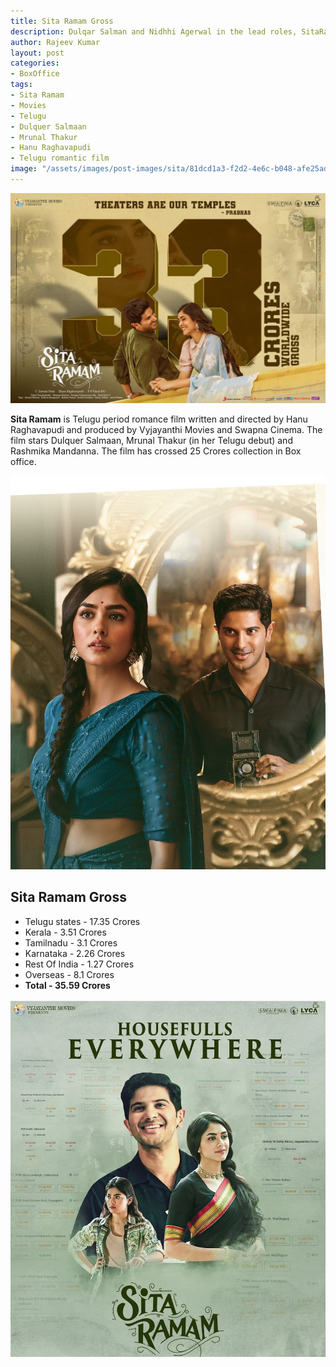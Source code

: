 ```yaml
---
title: Sita Ramam Gross
description: Dulqar Salman and Nidhhi Agerwal in the lead roles, SitaRamam is a Telugu romantic film directed by Hanu Raghavapudi boxoffice collection.
author: Rajeev Kumar
layout: post
categories:
- BoxOffice
tags:
- Sita Ramam
- Movies
- Telugu
- Dulquer Salmaan
- Mrunal Thakur
- Hanu Raghavapudi
- Telugu romantic film
image: "/assets/images/post-images/sita/81dcd1a3-f2d2-4e6c-b048-afe25ad794b3.jpeg"
---
```


![Sita Ramam featured image](/assets/images/post-images/sita/81dcd1a3-f2d2-4e6c-b048-afe25ad794b3.jpeg)

**Sita Ramam** is Telugu period romance film written and directed by Hanu Raghavapudi and produced by Vyjayanthi Movies and Swapna Cinema. The film stars Dulquer Salmaan, Mrunal Thakur (in her Telugu debut) and Rashmika Mandanna. The film has crossed 25 Crores collection in Box office.

![Sita Ramam featured image](/assets/images/post-images/sita/387d8b80-3792-4c69-ad42-ba026556f7b0.jpeg)

## Sita Ramam Gross
- Telugu states - 17.35 Crores
- Kerala - 3.51 Crores
- Tamilnadu - 3.1 Crores
- Karnataka - 2.26 Crores
- Rest Of India - 1.27 Crores 
- Overseas - 8.1 Crores
- **Total - 35.59 Crores**

![Sita Ramam featured image](/assets/images/post-images/sita/c781d9ae-4be8-4d3a-a51f-7b5e6ba66989.jpeg)

